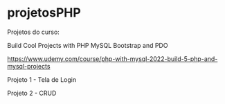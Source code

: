 # projetosPHP
Projetos do curso: 

Build Cool Projects with PHP MySQL Bootstrap and PDO

https://www.udemy.com/course/php-with-mysql-2022-build-5-php-and-mysql-projects 

Projeto 1 - Tela de Login

Projeto 2 - CRUD
